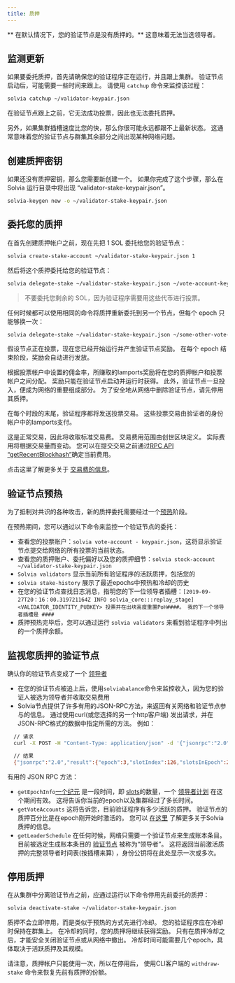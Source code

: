 ```yaml
---
title: 质押
---
```


** 在默认情况下，您的验证节点是没有质押的。** 这意味着无法当选领导者。

## 监测更新

如果要委托质押，首先请确保您的验证程序正在运行，并且跟上集群。 验证节点启动后，可能需要一些时间来跟上。 请使用 `catchup` 命令来监控该过程：

```bash
solvia catchup ~/validator-keypair.json
```

在验证节点跟上之前，它无法成功投票，因此也无法委托质押。

另外，如果集群插槽速度比您的快，那么你很可能永远都跟不上最新状态。 这通常意味着您的验证节点与群集其余部分之间出现某种网络问题。

## 创建质押密钥

如果还没有质押密钥，那么您需要新创建一个。 如果你完成了这个步骤，那么在 Solvia 运行目录中将出现 “validator-stake-keypair.json”。

```bash
solvia-keygen new -o ~/validator-stake-keypair.json
```

## 委托您的质押

在首先创建质押帐户之前，现在先把 1 SOL 委托给您的验证节点：

```bash
solvia create-stake-account ~/validator-stake-keypair.json 1
```

然后将这个质押委托给您的验证节点：

```bash
solvia delegate-stake ~/validator-stake-keypair.json ~/vote-account-keypair.json
```

> 不要委托您剩余的 SOL，因为验证程序需要用这些代币进行投票。

任何时候都可以使用相同的命令将质押重新委托到另一个节点，但每个 epoch 只能够换一次：

```bash
solvia delegate-stake ~/validator-stake-keypair.json ~/some-other-vote-account-keypair.json
```

假设节点正在投票，现在您已经开始运行并产生验证节点奖励。 在每个 epoch 结束阶段，奖励会自动进行发放。

根据投票帐户中设置的佣金率，所赚取的lamports奖励将在您的质押帐户和投票帐户之间分配。 奖励只能在验证节点启动并运行时获得。 此外，验证节点一旦投入，便成为网络的重要组成部分。 为了安全地从网络中删除验证节点，请先停用其质押。

在每个时段的末尾，验证程序都将发送投票交易。 这些投票交易由验证者的身份帐户中的lamports支付。

这是正常交易，因此将收取标准交易费。 交易费用范围由创世区块定义。 实际费用将根据交易量而变动。 您可以在提交交易之前通过[RPC API “getRecentBlockhash”](developing/clients/jsonrpc-api.md#getrecentblockhash)确定当前费用。

点击这里了解更多关于 [交易费的信息](../implemented-proposals/transaction-fees.md)。

## 验证节点预热

为了抵制对共识的各种攻击，新的质押委托需要经过一个[预热](/staking/stake-accounts#delegation-warmup-and-cooldown)阶段。

在预热期间，您可以通过以下命令来监控一个验证节点的委托：

- 查看您的投票账户：`solvia vote-account - keypair.json`，这将显示验证节点提交给网络的所有投票的当前状态。
- 查看您的质押账户、委托偏好以及您的质押细节：`solvia stock-account ~/validator-stake-keypair.json`
- `Solvia validators` 显示当前所有验证程序的活跃质押，包括您的
- `solvia stake-history` 展示了最近epochs中预热和冷却的历史
- 在您的验证节点查找日志消息，指明您的下一位领导者插槽：`[2019-09-27T20：16：00.319721164Z INFO solvia_core:::replay_stage] <VALIDATOR_IDENTITY_PUBKEY> 投票并在出块高度重置PoH####。 我的下一个领导者插槽是 ####`
- 质押预热完毕后，您可以通过运行 `solvia validators` 来看到验证程序中列出的一个质押余额。

## 监视您质押的验证节点

确认你的验证节点变成了一个 [领导者](../terminology.md#leader)

- 在您的验证节点被追上后，使用`solviabalance`命令来监控收入，因为您的验证人被选为领导者并收取交易费用
- Solvia节点提供了许多有用的JSON-RPC方法，来返回有关网络和验证节点参与的信息。 通过使用curl\(或您选择的另一个http客户端) 发出请求，并在JSON-RPC格式的数据中指定所需的方法。 例如：

```bash
  // 请求
  curl -X POST -H "Content-Type: application/json" -d '{"jsonrpc":"2.0","id":1, "method":"getEpochInfo"}' http://localhost:8899

  // 结果
  {"jsonrpc":"2.0","result":{"epoch":3,"slotIndex":126,"slotsInEpoch":256},"id":1}
```

有用的 JSON RPC 方法：

- `getEpochInfo`[一个纪元](../terminology.md#epoch) 是一段时间，即 [slots](../terminology.md#slot)的数量，一个 [领导者计划](../terminology.md#leader-schedule) 在这个期间有效。 这将告诉你当前的epoch以及集群经过了多长时间。
- `getVoteAccounts` 这将告诉您，目前验证程序有多少活跃的质押。 验证节点的质押百分比是在epoch刚开始时激活的。 您可以 [在这里](../cluster/stake-delegation-and-rewards.md) 了解更多关于Solvia质押的信息。
- `getLeaderSchedule` 在任何时候，网络只需要一个验证节点来生成账本条目。 目前被选定生成账本条目的 [验证节点](../cluster/leader-rotation.md#leader-rotation) 被称为“领导者”。 这将返回当前激活质押的完整领导者时间表\(按插槽来算\) ，身份公钥将在此处显示一次或多次。

## 停用质押

在从集群中分离验证节点之前，应通过运行以下命令停用先前委托的质押：

```bash
solvia deactivate-stake ~/validator-stake-keypair.json
```

质押不会立即停用，而是类似于预热的方式先进行冷却。 您的验证程序应在冷却时保持在群集上。 在冷却的同时，您的质押将继续获得奖励。 只有在质押冷却之后，才能安全关闭验证节点或从网络中撤出。 冷却时间可能需要几个epoch，具体取决于活跃质押及其规模。

请注意，质押帐户只能使用一次，所以在停用后， 使用CLI客户端的 `withdraw-stake` 命令来恢复先前有质押的份额。
